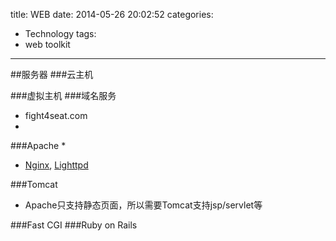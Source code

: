 title: WEB
date: 2014-05-26 20:02:52
categories:
- Technology
tags: 
- web toolkit
---

##服务器
###云主机

###虚拟主机
###域名服务
*	fight4seat.com
*	


###Apache
*	
*	[Nginx](http://zh.wikipedia.org/wiki/Nginx), [Lighttpd](http://zh.wikipedia.org/wiki/Lighttpd)

###Tomcat
*	Apache只支持静态页面，所以需要Tomcat支持jsp/servlet等

###Fast CGI
###Ruby on Rails


